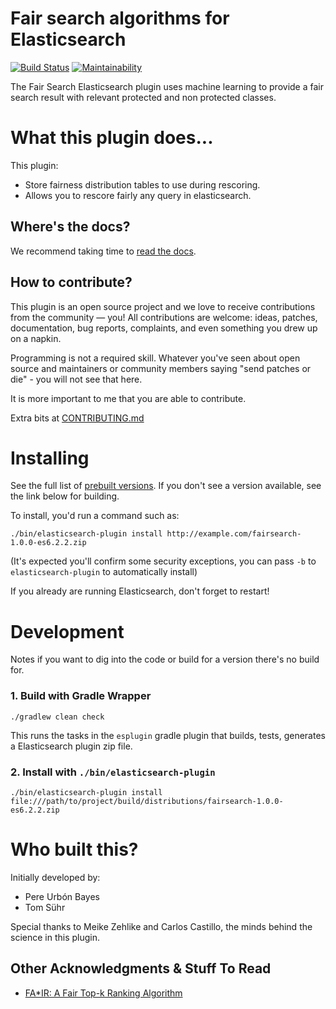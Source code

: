 # Fair search algorithms for Elasticsearch


[![Build Status](https://travis-ci.org/fair-search/fairsearch-elasticsearch-plugin.svg?branch=master)](https://travis-ci.org/fair-search/fairsearch-elasticsearch-plugin)
[![Maintainability](https://api.codeclimate.com/v1/badges/d1782dfbff41827f33f9/maintainability)](https://codeclimate.com/github/fair-search/fairsearch-elasticsearch-plugin/maintainability)



The Fair Search Elasticsearch plugin uses machine learning to provide a fair search result with relevant protected 
and non protected classes. 

# What this plugin does...

This plugin:

- Store fairness distribution tables to use during rescoring.
- Allows you to rescore fairly any query in elasticsearch.

## Where's the docs?

We recommend taking time to [read the docs](http://fairsearch-elasticsearch.readthedocs.io). 

## How to contribute?

This plugin is an open source project and we love to receive contributions from the community — you! All contributions are welcome: ideas, patches, documentation, bug reports, complaints, and even something you drew up on a napkin.

Programming is not a required skill. Whatever you've seen about open source and maintainers or community members saying "send patches or die" - you will not see that here.

It is more important to me that you are able to contribute.

Extra bits at [CONTRIBUTING.md](CONTRIBUTTING.md)


# Installing

See the full list of [prebuilt versions](http://example.com). If you don't see a version available, see the link below for building.

To install, you'd run a command such as:

`./bin/elasticsearch-plugin install http://example.com/fairsearch-1.0.0-es6.2.2.zip`

(It's expected you'll confirm some security exceptions, you can pass `-b` to `elasticsearch-plugin` to automatically install)

If you already are running Elasticsearch, don't forget to restart!

# Development

Notes if you want to dig into the code or build for a version there's no build for.

### 1. Build with Gradle Wrapper

```
./gradlew clean check
```

This runs the tasks in the `esplugin` gradle plugin that builds, tests, generates a Elasticsearch plugin zip file.

### 2. Install with `./bin/elasticsearch-plugin`

```
./bin/elasticsearch-plugin install file:///path/to/project/build/distributions/fairsearch-1.0.0-es6.2.2.zip
```

# Who built this?

Initially developed by:
- Pere Urbón Bayes
- Tom Sühr

Special thanks to Meike Zehlike and Carlos Castillo, the minds behind the science in this plugin.

## Other Acknowledgments & Stuff To Read

- [FA*IR: A Fair Top-k Ranking Algorithm](https://arxiv.org/abs/1706.06368)